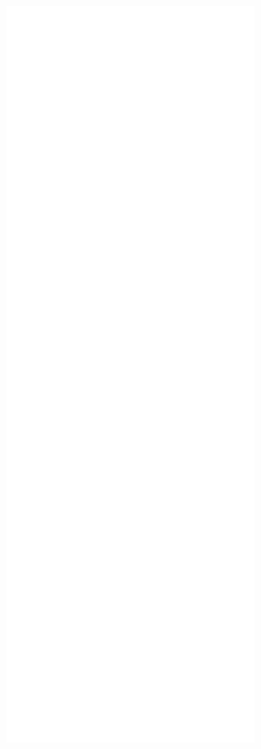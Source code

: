 <div style="display: flex; flex-wrap: wrap;">
  <img src="github-metrics.svg" alt="GitHub Metrics" width="750" style="vertical-align: top; margin-right: 2px;"/>
</div>

<div style="display: flex; flex-wrap: wrap;">
  <img src="metrics.plugin.languages.indepth.svg" alt="In-depth Languages" width="600" style="vertical-align: top; margin-right: 2px;"/>
  <img src="contributions.svg" alt="Contributions" width="600" style="vertical-align: top;"/>

  <img src="metrics.plugin.activity.svg" alt="Plugin Activity" width="600" style="vertical-align: top;"/>
</div>
</div>
